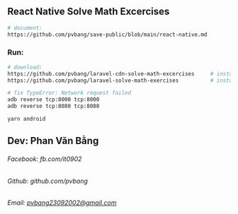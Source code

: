 ## React Native Solve Math Excercises

```sh
# document:
https://github.com/pvbang/save-public/blob/main/react-native.md
```

### Run:
```sh
# download: 
https://github.com/pvbang/laravel-cdn-solve-math-excercises     # install and run: php artisan serve --port=8080
https://github.com/pvbang/laravel-solve-math-exercises          # install and run: php artisan serve 

# fix TypeError: Network request failed
adb reverse tcp:8000 tcp:8000
adb reverse tcp:8080 tcp:8080

yarn android
```

## Dev: Phan Văn Bằng
###### Facebook: fb.com/it0902
###### Github: github.com/pvbang
###### Email: pvbang23092002@gmail.com